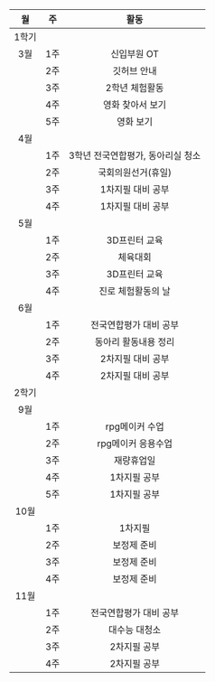 | 월 | 주 | 활동 |
| :--: | :--: | :--: |
| 1학기 |||
| 3월 | 1주 | 신입부원 OT |
|| 2주 | 깃허브 안내 |
|| 3주 | 2학년 체험활동 |
|| 4주 | 영화 찾아서 보기 |
|| 5주 | 영화 보기 |
| 4월 |||
|| 1주 | 3학년 전국연합평가, 동아리실 청소 |
|| 2주 | 국회의원선거(휴일) |
|| 3주 | 1차지필 대비 공부 |
|| 4주 | 1차지필 대비 공부 |
| 5월 |||
|| 1주 | 3D프린터 교육 |
|| 2주 | 체육대회 |
|| 3주 | 3D프린터 교육 |
|| 4주 | 진로 체험활동의 날 |
| 6월 |||
|| 1주 | 전국연합평가 대비 공부 |
|| 2주 | 동아리 활동내용 정리 |
|| 3주 | 2차지필 대비 공부 |
|| 4주 | 2차지필 대비 공부 |
| 2학기 ||
| 9월 |||
|| 1주 | rpg메이커 수업 |
|| 2주 | rpg메이커 응용수업 |
|| 3주 | 재량휴업일 |
|| 4주 | 1차지필 공부 |
|| 5주 | 1차지필 공부 |
| 10월 |||
|| 1주 | 1차지필 |
|| 2주 | 보정제 준비 |
|| 3주 | 보정제 준비 |
|| 4주 | 보정제 준비 |
| 11월 |||
|| 1주 | 전국연합평가 대비 공부 |
|| 2주 | 대수능 대청소 |
|| 3주 | 2차지필 공부 |
|| 4주 | 2차지필 공부 |
